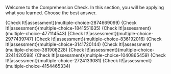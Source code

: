 Welcome to the Comprehension Check. In this section, you will be applying what you learned. Choose the best answer. 

{Check It!|assessment}(multiple-choice-2874669099)
{Check It!|assessment}(multiple-choice-1841551635)
{Check It!|assessment}(multiple-choice-477114543)
{Check It!|assessment}(multiple-choice-2977439747)
{Check It!|assessment}(multiple-choice-836192016)
{Check It!|assessment}(multiple-choice-3141720144)
{Check It!|assessment}(multiple-choice-381908228)
{Check It!|assessment}(multiple-choice-3241420598)
{Check It!|assessment}(multiple-choice-1040865459)
{Check It!|assessment}(multiple-choice-2724133081)
{Check It!|assessment}(multiple-choice-4154465334)
